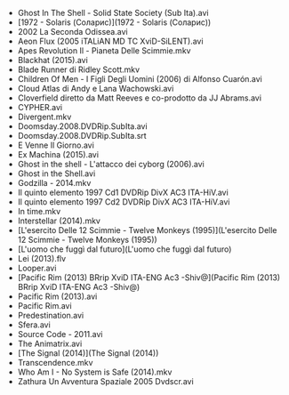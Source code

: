 * Ghost In The Shell - Solid State Society (Sub Ita).avi
* [1972 - Solaris (Соларис)](1972 - Solaris (Соларис))
* 2002 La Seconda Odissea.avi
* Aeon Flux (2005 iTALiAN MD TC XviD-SiLENT).avi
* Apes Revolution Il - Pianeta Delle Scimmie.mkv
* Blackhat (2015).avi
* Blade Runner di Ridley Scott.mkv
* Children Of Men - I Figli Degli Uomini (2006) di Alfonso Cuarón.avi
* Cloud Atlas di Andy e Lana Wachowski.avi
* Cloverfield diretto da Matt Reeves e co-prodotto da JJ Abrams.avi
* CYPHER.avi
* Divergent.mkv
* Doomsday.2008.DVDRip.SubIta.avi
* Doomsday.2008.DVDRip.SubIta.srt
* E Venne Il Giorno.avi
* Ex Machina (2015).avi
* Ghost in the shell - L'attacco dei cyborg (2006).avi
* Ghost in the Shell.avi
* Godzilla - 2014.mkv
* Il quinto elemento 1997 Cd1 DVDRip DivX AC3 ITA-HiV.avi
* Il quinto elemento 1997 Cd2 DVDRip DivX AC3 ITA-HiV.avi
* In time.mkv
* Interstellar (2014).mkv
* [L'esercito Delle 12 Scimmie - Twelve Monkeys (1995)](L'esercito Delle 12 Scimmie - Twelve Monkeys (1995))
* [L'uomo che fuggì dal futuro](L'uomo che fuggì dal futuro)
* Lei (2013).flv
* Looper.avi
* [Pacific Rim (2013) BRrip XviD ITA-ENG Ac3 -Shiv@](Pacific Rim (2013) BRrip XviD ITA-ENG Ac3 -Shiv@)
* Pacific Rim (2013).avi
* Pacific Rim.avi
* Predestination.avi
* Sfera.avi
* Source Code - 2011.avi
* The Animatrix.avi
* [The Signal (2014)](The Signal (2014))
* Transcendence.mkv
* Who Am I - No System is Safe (2014).mkv
* Zathura Un Avventura Spaziale 2005 Dvdscr.avi
